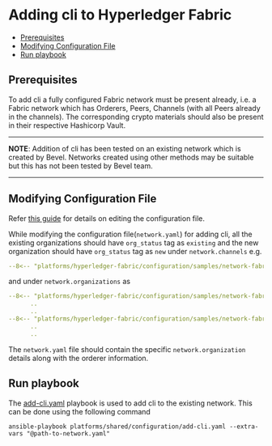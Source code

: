 [//]: # (##############################################################################################)
[//]: # (Copyright Accenture. All Rights Reserved.)
[//]: # (SPDX-License-Identifier: Apache-2.0)
[//]: # (##############################################################################################)

<a name = "adding-cli-to-existing-network-in-fabric"></a>
# Adding cli to Hyperledger Fabric

- [Prerequisites](#prerequisites)
- [Modifying Configuration File](#modifying-configuration-file)
- [Run playbook](#run-playbook)

<a name = "prerequisites"></a>
## Prerequisites
To add  cli  a fully configured Fabric network must be present already, i.e. a Fabric network which has Orderers, Peers, Channels (with all Peers already in the channels). The corresponding crypto materials should also be present in their respective Hashicorp Vault.

---
**NOTE**: Addition of cli has been tested on an existing network which is created by Bevel. Networks created using other methods may be suitable but this has not been tested by Bevel team.

---

<a name = "create_config_file"></a>
## Modifying Configuration File

Refer [this guide](../networkyaml-fabric.md) for details on editing the configuration file.

While modifying the configuration file(`network.yaml`) for adding cli, all the existing organizations should have `org_status` tag as `existing` and the new organization should have `org_status` tag as `new` under `network.channels` e.g.


```yaml
--8<-- "platforms/hyperledger-fabric/configuration/samples/network-fabric-add-organization.yaml:65:139"
```

and under `network.organizations` as

```yaml
--8<-- "platforms/hyperledger-fabric/configuration/samples/network-fabric-add-organization.yaml:143:155"
      ..
      ..
--8<-- "platforms/hyperledger-fabric/configuration/samples/network-fabric-add-organization.yaml:406:414"
      ..
      ..
```

The `network.yaml` file should contain the specific `network.organization` details along with the orderer information.


<a name = "run_network"></a>
## Run playbook

The [add-cli.yaml](https://github.com/hyperledger/bevel/tree/main/platforms/hyperledger-fabric/configuration/add-cli.yaml) playbook is used to add cli to the existing network. This can be done using the following command

```
ansible-playbook platforms/shared/configuration/add-cli.yaml --extra-vars "@path-to-network.yaml"
```